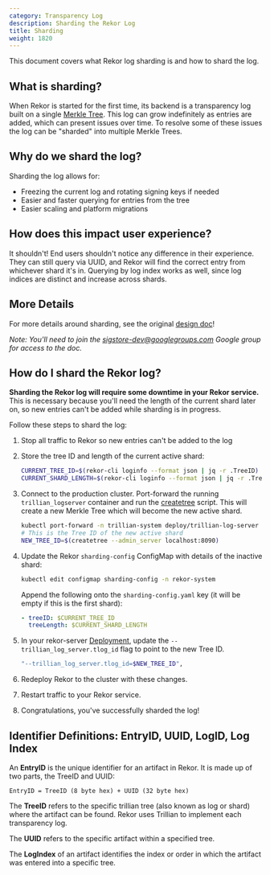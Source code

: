 ```yaml
---
category: Transparency Log
description: Sharding the Rekor Log
title: Sharding
weight: 1820
---
```


This document covers what Rekor log sharding is and how to shard the log.

## What is sharding?

When Rekor is started for the first time, its backend is a transparency log built on a single [Merkle Tree](https://en.wikipedia.org/wiki/Merkle_tree).
This log can grow indefinitely as entries are added, which can present issues over time.
To resolve some of these issues the log can be "sharded" into multiple Merkle Trees.

## Why do we shard the log?

Sharding the log allows for:

* Freezing the current log and rotating signing keys if needed
* Easier and faster querying for entries from the tree
* Easier scaling and platform migrations

## How does this impact user experience?

It shouldn't!
End users shouldn't notice any difference in their experience.
They can still query via UUID, and Rekor will find the correct entry from whichever shard it's in.
Querying by log index works as well, since log indices are distinct and increase across shards.

## More Details

For more details around sharding, see the original [design doc](https://docs.google.com/document/d/1QBTyK-wquplNdeUB5_aqztQHigJOepCvd-4FL4H-zl8/edit?resourcekey=0-grdVbSltkTvpNvhj03laCQ#heading=h.al4txfo7pxwl)!

_Note: You'll need to join the [sigstore-dev@googlegroups.com](https://groups.google.com/g/sigstore-dev/about) Google group for access to the doc._

## How do I shard the Rekor log?

**Sharding the Rekor log will require some downtime in your Rekor service.**
This is necessary because you'll need the length of the current shard later on, so new entries can't be added while sharding is in progress.

Follow these steps to shard the log:

1. Stop all traffic to Rekor so new entries can't be added to the log
2. Store the tree ID and length of the current active shard:

    ```bash
    CURRENT_TREE_ID=$(rekor-cli loginfo --format json | jq -r .TreeID)
    CURRENT_SHARD_LENGTH=$(rekor-cli loginfo --format json | jq -r .TreeSize)
    ```

3. Connect to the production cluster. Port-forward the running `trillian_logserver` container and run the [createtree](https://github.com/google/trillian/blob/master/cmd/createtree/main.go) script.
This will create a new Merkle Tree which will become the new active shard.

    ```bash
    kubectl port-forward -n trillian-system deploy/trillian-log-server 8090:8090
    # This is the Tree ID of the new active shard
    NEW_TREE_ID=$(createtree --admin_server localhost:8090)
    ```

4. Update the Rekor `sharding-config` ConfigMap with details of the inactive shard:

    ```bash
    kubectl edit configmap sharding-config -n rekor-system
    ```

    Append the following onto the `sharding-config.yaml` key (it will be empty if this is the first shard):

    ```yaml
    - treeID: $CURRENT_TREE_ID
      treeLength: $CURRENT_SHARD_LENGTH
    ```

5. In your rekor-server [Deployment](https://github.com/sigstore/rekor/blob/main/config/rekor.yaml), update the `--trillian_log_server.tlog_id` flag to point to the new Tree ID.

    ```bash
    "--trillian_log_server.tlog_id=$NEW_TREE_ID",
    ```

6. Redeploy Rekor to the cluster with these changes.

7. Restart traffic to your Rekor service.

8. Congratulations, you've successfully sharded the log!

## Identifier Definitions: EntryID, UUID, LogID, Log Index

An **EntryID** is the unique identifier for an artifact in Rekor. It is made up of two parts, the TreeID and UUID:

  `EntryID = TreeID (8 byte hex) + UUID (32 byte hex)`

The **TreeID** refers to the specific trillian tree (also known as log or shard) where the artifact can be found. Rekor uses Trillian to implement each transparency log.

The **UUID** refers to the specific artifact within a specified tree.

The **LogIndex** of an artifact identifies the index or order in which the artifact was entered into a specific tree.